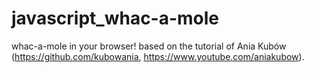 # javascript_whac-a-mole
whac-a-mole in your browser!
based on the tutorial of Ania Kubów (https://github.com/kubowania, https://www.youtube.com/aniakubow).
